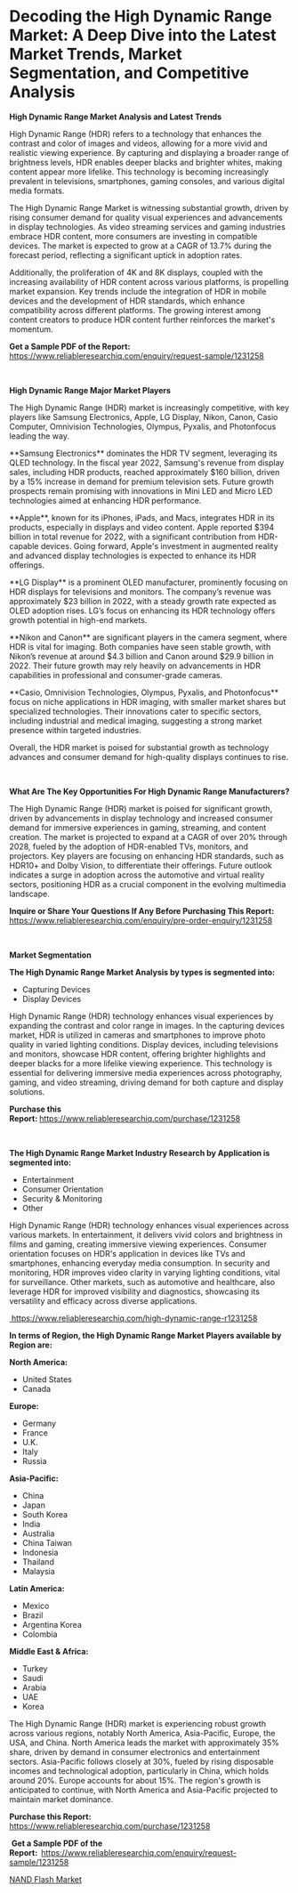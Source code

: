 <p><h1>Decoding the High Dynamic Range Market: A Deep Dive into the Latest Market Trends, Market Segmentation, and Competitive Analysis</h1></p><p><strong>High Dynamic Range Market Analysis and Latest Trends</strong></p>
<p><p>High Dynamic Range (HDR) refers to a technology that enhances the contrast and color of images and videos, allowing for a more vivid and realistic viewing experience. By capturing and displaying a broader range of brightness levels, HDR enables deeper blacks and brighter whites, making content appear more lifelike. This technology is becoming increasingly prevalent in televisions, smartphones, gaming consoles, and various digital media formats.</p><p>The High Dynamic Range Market is witnessing substantial growth, driven by rising consumer demand for quality visual experiences and advancements in display technologies. As video streaming services and gaming industries embrace HDR content, more consumers are investing in compatible devices. The market is expected to grow at a CAGR of 13.7% during the forecast period, reflecting a significant uptick in adoption rates. </p><p>Additionally, the proliferation of 4K and 8K displays, coupled with the increasing availability of HDR content across various platforms, is propelling market expansion. Key trends include the integration of HDR in mobile devices and the development of HDR standards, which enhance compatibility across different platforms. The growing interest among content creators to produce HDR content further reinforces the market's momentum.</p></p>
<p><strong>Get a Sample PDF of the Report:&nbsp;</strong> <a href="https://www.reliableresearchiq.com/enquiry/request-sample/1231258?utm_campaign=2144&utm_medium=2&utm_source=Github&utm_content=ia&utm_term=12022025&utm_id=high-dynamic-range">https://www.reliableresearchiq.com/enquiry/request-sample/1231258</a></p>
<p>&nbsp;</p>
<p><strong>High Dynamic Range Major Market Players</strong></p>
<p><p>The High Dynamic Range (HDR) market is increasingly competitive, with key players like Samsung Electronics, Apple, LG Display, Nikon, Canon, Casio Computer, Omnivision Technologies, Olympus, Pyxalis, and Photonfocus leading the way.</p><p>**Samsung Electronics** dominates the HDR TV segment, leveraging its QLED technology. In the fiscal year 2022, Samsung's revenue from display sales, including HDR products, reached approximately $160 billion, driven by a 15% increase in demand for premium television sets. Future growth prospects remain promising with innovations in Mini LED and Micro LED technologies aimed at enhancing HDR performance.</p><p>**Apple**, known for its iPhones, iPads, and Macs, integrates HDR in its products, especially in displays and video content. Apple reported $394 billion in total revenue for 2022, with a significant contribution from HDR-capable devices. Going forward, Apple's investment in augmented reality and advanced display technologies is expected to enhance its HDR offerings.</p><p>**LG Display** is a prominent OLED manufacturer, prominently focusing on HDR displays for televisions and monitors. The company’s revenue was approximately $23 billion in 2022, with a steady growth rate expected as OLED adoption rises. LG’s focus on enhancing its HDR technology offers growth potential in high-end markets.</p><p>**Nikon and Canon** are significant players in the camera segment, where HDR is vital for imaging. Both companies have seen stable growth, with Nikon’s revenue at around $4.3 billion and Canon around $29.9 billion in 2022. Their future growth may rely heavily on advancements in HDR capabilities in professional and consumer-grade cameras.</p><p>**Casio, Omnivision Technologies, Olympus, Pyxalis, and Photonfocus** focus on niche applications in HDR imaging, with smaller market shares but specialized technologies. Their innovations cater to specific sectors, including industrial and medical imaging, suggesting a strong market presence within targeted industries. </p><p>Overall, the HDR market is poised for substantial growth as technology advances and consumer demand for high-quality displays continues to rise.</p></p>
<p>&nbsp;</p>
<p><strong>What Are The Key Opportunities For High Dynamic Range Manufacturers?</strong></p>
<p><p>The High Dynamic Range (HDR) market is poised for significant growth, driven by advancements in display technology and increased consumer demand for immersive experiences in gaming, streaming, and content creation. The market is projected to expand at a CAGR of over 20% through 2028, fueled by the adoption of HDR-enabled TVs, monitors, and projectors. Key players are focusing on enhancing HDR standards, such as HDR10+ and Dolby Vision, to differentiate their offerings. Future outlook indicates a surge in adoption across the automotive and virtual reality sectors, positioning HDR as a crucial component in the evolving multimedia landscape.</p></p>
<p><strong>Inquire or Share Your Questions If Any Before Purchasing This Report:</strong> <a href="https://www.reliableresearchiq.com/enquiry/pre-order-enquiry/1231258?utm_campaign=2144&utm_medium=2&utm_source=Github&utm_content=ia&utm_term=12022025&utm_id=high-dynamic-range">https://www.reliableresearchiq.com/enquiry/pre-order-enquiry/1231258</a></p>
<p>&nbsp;</p>
<p><strong>Market Segmentation</strong></p>
<p><strong>The High Dynamic Range Market Analysis by types is segmented into:</strong></p>
<p><ul><li>Capturing Devices</li><li>Display Devices</li></ul></p>
<p><p>High Dynamic Range (HDR) technology enhances visual experiences by expanding the contrast and color range in images. In the capturing devices market, HDR is utilized in cameras and smartphones to improve photo quality in varied lighting conditions. Display devices, including televisions and monitors, showcase HDR content, offering brighter highlights and deeper blacks for a more lifelike viewing experience. This technology is essential for delivering immersive media experiences across photography, gaming, and video streaming, driving demand for both capture and display solutions.</p></p>
<p><strong>Purchase this Report:&nbsp;</strong><a href="https://www.reliableresearchiq.com/purchase/1231258?utm_campaign=2144&utm_medium=2&utm_source=Github&utm_content=ia&utm_term=12022025&utm_id=high-dynamic-range">https://www.reliableresearchiq.com/purchase/1231258</a></p>
<p>&nbsp;</p>
<p><strong>The High Dynamic Range Market Industry Research by Application is segmented into:</strong></p>
<p><ul><li>Entertainment</li><li>Consumer Orientation</li><li>Security & Monitoring</li><li>Other</li></ul></p>
<p><p>High Dynamic Range (HDR) technology enhances visual experiences across various markets. In entertainment, it delivers vivid colors and brightness in films and gaming, creating immersive viewing experiences. Consumer orientation focuses on HDR's application in devices like TVs and smartphones, enhancing everyday media consumption. In security and monitoring, HDR improves video clarity in varying lighting conditions, vital for surveillance. Other markets, such as automotive and healthcare, also leverage HDR for improved visibility and diagnostics, showcasing its versatility and efficacy across diverse applications.</p></p>
<p><a href="https://www.reliableresearchiq.com/high-dynamic-range-r1231258?utm_campaign=2144&utm_medium=2&utm_source=Github&utm_content=ia&utm_term=12022025&utm_id=high-dynamic-range">&nbsp;https://www.reliableresearchiq.com/high-dynamic-range-r1231258</a></p>
<p><strong>In terms of Region, the High Dynamic Range Market Players available by Region are:</strong></p>
<p>
    <p> <strong> North America: </strong>
        <ul>
            <li>United States</li>
            <li>Canada</li>
        </ul>
        </p> 
    <p> <strong> Europe: </strong>
        <ul>
            <li>Germany</li>
            <li>France</li>
            <li>U.K.</li>
            <li>Italy</li>
            <li>Russia</li>
        </ul>
        </p> 
    <p> <strong> Asia-Pacific: </strong>
        <ul>
            <li>China</li>
            <li>Japan</li>
            <li>South Korea</li>
            <li>India</li>
            <li>Australia</li>
            <li>China Taiwan</li>
            <li>Indonesia</li>
            <li>Thailand</li>
            <li>Malaysia</li>
        </ul>
        </p> 
    <p> <strong> Latin America: </strong>
        <ul>
            <li>Mexico</li>
            <li>Brazil</li>
            <li>Argentina Korea</li>
            <li>Colombia</li>
        </ul>
        </p> 
    <p> <strong> Middle East & Africa: </strong>
        <ul>
            <li>Turkey</li>
            <li>Saudi</li>
            <li>Arabia</li>
            <li>UAE</li>
            <li>Korea</li>
        </ul>
    </p>
    </p>
<p><p>The High Dynamic Range (HDR) market is experiencing robust growth across various regions, notably North America, Asia-Pacific, Europe, the USA, and China. North America leads the market with approximately 35% share, driven by demand in consumer electronics and entertainment sectors. Asia-Pacific follows closely at 30%, fueled by rising disposable incomes and technological adoption, particularly in China, which holds around 20%. Europe accounts for about 15%. The region's growth is anticipated to continue, with North America and Asia-Pacific projected to maintain market dominance.</p></p>
<p><strong>Purchase this Report: </strong><a href="https://www.reliableresearchiq.com/purchase/1231258?utm_campaign=2144&utm_medium=2&utm_source=Github&utm_content=ia&utm_term=12022025&utm_id=high-dynamic-range">https://www.reliableresearchiq.com/purchase/1231258</a></p>
<p>&nbsp;<strong>Get a Sample PDF of the Report:&nbsp;&nbsp;</strong><a href="https://www.reliableresearchiq.com/enquiry/request-sample/1231258?utm_campaign=2144&utm_medium=2&utm_source=Github&utm_content=ia&utm_term=12022025&utm_id=high-dynamic-range">https://www.reliableresearchiq.com/enquiry/request-sample/1231258</a></p>
<p><strong></strong></p>
<p><p><a href="https://github.com/AshrafKhan865/Market-Research-Report-List-1/blob/main/nand-flash-market.md?utm_campaign=2144&utm_medium=2&utm_source=Github&utm_content=ia&utm_term=12022025&utm_id=high-dynamic-range">NAND Flash Market</a></p></p>